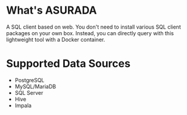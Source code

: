 # What's ASURADA
A SQL client based on web. You don't need to install various SQL client packages on your own box. Instead, you can directly query with this lightweight tool with a Docker container.


# Supported Data Sources
- PostgreSQL
- MySQL/MariaDB
- SQL Server
- Hive
- Impala

